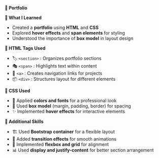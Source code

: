 **💼 Portfolio**  

**📖 What I Learned**  
- Created a **portfolio** using **HTML** and **CSS**  
- Explored **hover effects** and **span elements** for styling  
- Understood the importance of **box model** in layout design  

**📌 HTML Tags Used**  
- 🏷️ `<section>` : Organizes portfolio sections  
- 🎭 `<span>` : Highlights text within content  
- 🔗 `<a>` : Creates navigation links for projects  
- 📦 `<div>` : Structures layout for different elements  

**🎨 CSS Used**  
- 🎨 Applied **colors and fonts** for a professional look  
- 📏 Used **box model** (margin, padding, border) for spacing  
- ✨ Implemented **hover effects** for interactive elements  

**🚀 Additional Skills**  
- 🏗️ Used **Bootstrap container** for a flexible layout  
- 🔄 Added **transition effects** for smooth animations  
- 🎯 Implemented **flexbox and grid** for alignment  
- 📊 Used **display and justify-content** for better section arrangement  


